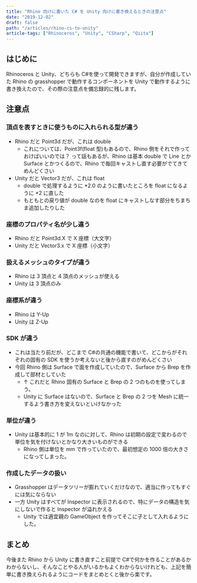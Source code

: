```yaml
---
title: "Rhino 向けに書いた C# を Unity 向けに書き換えるときの注意点"
date: "2019-12-02"
draft: false
path: "/articles/rhino-cs-to-unity"
article-tags: ["Rhinoceros", "Unity", "CSharp", "Qiita"]
---
```


## はじめに

Rhinoceros と Unity、どちらも C#を使って開発できますが、自分が作成していた Rhino の grasshopper で動作するコンポーネントを Unity で動作するように書き換えたので、その際の注意点を備忘録的に残します。

## 注意点

### 頂点を表すときに使うものに入れられる型が違う

- Rhino だと Point3d だが、これは double
  - これについては、Point3f(float 型)もあるので、Rhino 側をそれで作っておけばいいのでは？ って話もあるが、Rhino は基本 double で Line とか Surface とかつくるので、Rhino で毎回キャストし直す必要がでてきてめんどくさい
- Unity だと Vector3 だが、これは float
  - double で処理するように *2.0 のように書いたところを float になるように *2 に直した
  - もともとの戻り値が double なのを float にキャストしなす部分をちまちま追加したりした

### 座標のプロパティ名が少し違う

- Rhino だと Point3d.X で X 座標（大文字）
- Unity だと Vector3.x で X 座標（小文字）

### 扱えるメッシュのタイプが違う

- Rhino は 3 頂点と 4 頂点のメッシュが使える
- Unity は 3 頂点のみ

### 座標系が違う

- Rhino は Y-Up
- Unity は Z-Up

### SDK が違う

- これは当たり前だが、どこまで C#の共通の機能で書いて、どこからがそれぞれの固有の SDK を使うか考えないと後から直すのがめんどくさい
- 今回 Rhino 側は Surface で面を作成していたので、Surface から Brep を作成して部材としていた
  - ↑ これだと Rhino 固有の Surface と Brep の 2 つのものを使ってしまう。
  - Unity に Surface はないので、Surface と Brep の 2 つを Mesh に統一するよう書き方を変えないといけなかった

### 単位が違う

- Unity は基本的に 1 が 1m なのに対して、Rhino は初期の設定で変わるので単位を気を付けないとかなり大きいものができる
  - Rhino 側は単位を mm で作っていたので、最初想定の 1000 倍の大きさになってしまった。

### 作成したデータの扱い

- Grasshopper はデータツリーが膨れていくだけなので、適当に作ってもすぐには気にならない
- 一方 Unity はすべてが Inspector に表示されるので、特にデータの構造を気にしないで作ると Inspector が溢れかえる
  - Unity では適宜親の GameObject を作ってそこに子として入れるようにした。

## まとめ

今後また Rhino から Unity に書き直すこと前提で C#で何かを作ることがあるかわからないし、そんなことやる人がいるかもよくわからないけれども、上記を簡単に書き換えられるようにコードをまとめとくと後から楽です。
